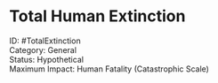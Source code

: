 # Total Human Extinction
ID: #TotalExtinction \
Category: General \
Status: Hypothetical \
Maximum Impact: Human Fatality (Catastrophic Scale)
